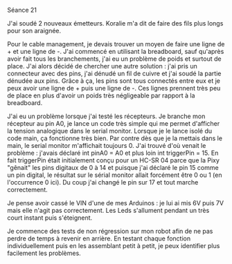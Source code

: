 Séance 21

J'ai soudé 2 nouveaux émetteurs. Koralie m'a dit de faire des fils plus longs pour son araignée.

Pour le cable management, je devais trouver un moyen de faire une ligne de + et une ligne de -.
J'ai commencé en utilisant la breadboard, sauf qu'après avoir fait tous les branchements, j'ai eu un problème de poids et surtout de place.
J'ai alors décidé de chercher une autre solution : j'ai pris un connecteur avec des pins, j'ai dénudé un fil de cuivre et j'ai soudé la partie dénudée aux pins.
Grâce à ça, les pins sont tous connectés entre eux et je peux avoir une ligne de + puis une ligne de -. Ces lignes prennent très peu de place en plus d'avoir un poids très négligeable par rapport à la breadboard.

J'ai eu un problème lorsque j'ai testé les récepteurs. Je branche mon récepteur au pin A0, je lance un code très simple qui me permet d'afficher la tension analogique dans le serial monitor.
Lorsque je le lance isolé du code main, ça fonctionne très bien. Par contre dès que je la mettais dans le main, le serial monitor m'affichait toujours 0. J'ai trouvé d'où venait le problème : j'avais déclaré int pinA0 = A0 et plus loin int triggerPin = 15. En fait triggerPin était initialement conçu pour un HC-SR 04 parce que la Pixy "gênait" les pins digitaux de 0 à 14 et puisque j'ai déclaré le pin 15 comme un pin digital, le résultat sur le sérial monitor allait forcément être 0 ou 1 (en l'occurrence 0 ici). Du coup j'ai changé le pin sur 17 et tout marche correctement.

Je pense avoir cassé le VIN d'une de mes Arduinos : je lui ai mis 6V puis 7V mais elle n'agit pas correctement. Les Leds s'allument pendant un très court instant puis s'éteignent.

Je commence des tests de non régression sur mon robot afin de ne pas perdre de temps à revenir en arrière. En testant chaque fonction individuellement puis en les assemblant petit à petit, je peux identifier plus facilement les problèmes. 